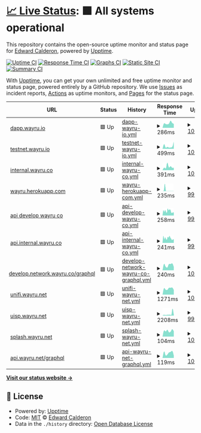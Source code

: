 # [📈 Live Status](https://status.wayru.co): <!--live status--> **🟩 All systems operational**

This repository contains the open-source uptime monitor and status page for [Edward Calderon](bancannabis.org), powered by [Upptime](https://github.com/upptime/upptime).

[![Uptime CI](https://github.com/edcalderon/upptime/workflows/Uptime%20CI/badge.svg)](https://github.com/edcalderon/upptime/actions?query=workflow%3A%22Uptime+CI%22)
[![Response Time CI](https://github.com/edcalderon/upptime/workflows/Response%20Time%20CI/badge.svg)](https://github.com/edcalderon/upptime/actions?query=workflow%3A%22Response+Time+CI%22)
[![Graphs CI](https://github.com/edcalderon/upptime/workflows/Graphs%20CI/badge.svg)](https://github.com/edcalderon/upptime/actions?query=workflow%3A%22Graphs+CI%22)
[![Static Site CI](https://github.com/edcalderon/upptime/workflows/Static%20Site%20CI/badge.svg)](https://github.com/edcalderon/upptime/actions?query=workflow%3A%22Static+Site+CI%22)
[![Summary CI](https://github.com/edcalderon/upptime/workflows/Summary%20CI/badge.svg)](https://github.com/edcalderon/upptime/actions?query=workflow%3A%22Summary+CI%22)

With [Upptime](https://upptime.js.org), you can get your own unlimited and free uptime monitor and status page, powered entirely by a GitHub repository. We use [Issues](https://github.com/edcalderon/upptime/issues) as incident reports, [Actions](https://github.com/edcalderon/upptime/actions) as uptime monitors, and [Pages](https://status.wayru.co) for the status page.

<!--start: status pages-->
<!-- This summary is generated by Upptime (https://github.com/upptime/upptime) -->
<!-- Do not edit this manually, your changes will be overwritten -->
<!-- prettier-ignore -->
| URL | Status | History | Response Time | Uptime |
| --- | ------ | ------- | ------------- | ------ |
| <img alt="" src="https://favicons.githubusercontent.com/www.dapp.wayru.io" height="13"> [dapp.wayru.io](https://www.dapp.wayru.io) | 🟩 Up | [dapp-wayru-io.yml](https://github.com/edcalderon/uptime_wayru/commits/HEAD/history/dapp-wayru-io.yml) | <details><summary><img alt="Response time graph" src="./graphs/dapp-wayru-io/response-time-week.png" height="20"> 286ms</summary><br><a href="https://status.wayru.co/history/dapp-wayru-io"><img alt="Response time 290" src="https://img.shields.io/endpoint?url=https%3A%2F%2Fraw.githubusercontent.com%2Fedcalderon%2Fuptime_wayru%2FHEAD%2Fapi%2Fdapp-wayru-io%2Fresponse-time.json"></a><br><a href="https://status.wayru.co/history/dapp-wayru-io"><img alt="24-hour response time 214" src="https://img.shields.io/endpoint?url=https%3A%2F%2Fraw.githubusercontent.com%2Fedcalderon%2Fuptime_wayru%2FHEAD%2Fapi%2Fdapp-wayru-io%2Fresponse-time-day.json"></a><br><a href="https://status.wayru.co/history/dapp-wayru-io"><img alt="7-day response time 286" src="https://img.shields.io/endpoint?url=https%3A%2F%2Fraw.githubusercontent.com%2Fedcalderon%2Fuptime_wayru%2FHEAD%2Fapi%2Fdapp-wayru-io%2Fresponse-time-week.json"></a><br><a href="https://status.wayru.co/history/dapp-wayru-io"><img alt="30-day response time 289" src="https://img.shields.io/endpoint?url=https%3A%2F%2Fraw.githubusercontent.com%2Fedcalderon%2Fuptime_wayru%2FHEAD%2Fapi%2Fdapp-wayru-io%2Fresponse-time-month.json"></a><br><a href="https://status.wayru.co/history/dapp-wayru-io"><img alt="1-year response time 290" src="https://img.shields.io/endpoint?url=https%3A%2F%2Fraw.githubusercontent.com%2Fedcalderon%2Fuptime_wayru%2FHEAD%2Fapi%2Fdapp-wayru-io%2Fresponse-time-year.json"></a></details> | <details><summary><a href="https://status.wayru.co/history/dapp-wayru-io">100.00%</a></summary><a href="https://status.wayru.co/history/dapp-wayru-io"><img alt="All-time uptime 100.00%" src="https://img.shields.io/endpoint?url=https%3A%2F%2Fraw.githubusercontent.com%2Fedcalderon%2Fuptime_wayru%2FHEAD%2Fapi%2Fdapp-wayru-io%2Fuptime.json"></a><br><a href="https://status.wayru.co/history/dapp-wayru-io"><img alt="24-hour uptime 100.00%" src="https://img.shields.io/endpoint?url=https%3A%2F%2Fraw.githubusercontent.com%2Fedcalderon%2Fuptime_wayru%2FHEAD%2Fapi%2Fdapp-wayru-io%2Fuptime-day.json"></a><br><a href="https://status.wayru.co/history/dapp-wayru-io"><img alt="7-day uptime 100.00%" src="https://img.shields.io/endpoint?url=https%3A%2F%2Fraw.githubusercontent.com%2Fedcalderon%2Fuptime_wayru%2FHEAD%2Fapi%2Fdapp-wayru-io%2Fuptime-week.json"></a><br><a href="https://status.wayru.co/history/dapp-wayru-io"><img alt="30-day uptime 100.00%" src="https://img.shields.io/endpoint?url=https%3A%2F%2Fraw.githubusercontent.com%2Fedcalderon%2Fuptime_wayru%2FHEAD%2Fapi%2Fdapp-wayru-io%2Fuptime-month.json"></a><br><a href="https://status.wayru.co/history/dapp-wayru-io"><img alt="1-year uptime 100.00%" src="https://img.shields.io/endpoint?url=https%3A%2F%2Fraw.githubusercontent.com%2Fedcalderon%2Fuptime_wayru%2FHEAD%2Fapi%2Fdapp-wayru-io%2Fuptime-year.json"></a></details>
| <img alt="" src="https://favicons.githubusercontent.com/www.testnet.wayru.io" height="13"> [testnet.wayru.io](https://www.testnet.wayru.io) | 🟩 Up | [testnet-wayru-io.yml](https://github.com/edcalderon/uptime_wayru/commits/HEAD/history/testnet-wayru-io.yml) | <details><summary><img alt="Response time graph" src="./graphs/testnet-wayru-io/response-time-week.png" height="20"> 499ms</summary><br><a href="https://status.wayru.co/history/testnet-wayru-io"><img alt="Response time 519" src="https://img.shields.io/endpoint?url=https%3A%2F%2Fraw.githubusercontent.com%2Fedcalderon%2Fuptime_wayru%2FHEAD%2Fapi%2Ftestnet-wayru-io%2Fresponse-time.json"></a><br><a href="https://status.wayru.co/history/testnet-wayru-io"><img alt="24-hour response time 195" src="https://img.shields.io/endpoint?url=https%3A%2F%2Fraw.githubusercontent.com%2Fedcalderon%2Fuptime_wayru%2FHEAD%2Fapi%2Ftestnet-wayru-io%2Fresponse-time-day.json"></a><br><a href="https://status.wayru.co/history/testnet-wayru-io"><img alt="7-day response time 499" src="https://img.shields.io/endpoint?url=https%3A%2F%2Fraw.githubusercontent.com%2Fedcalderon%2Fuptime_wayru%2FHEAD%2Fapi%2Ftestnet-wayru-io%2Fresponse-time-week.json"></a><br><a href="https://status.wayru.co/history/testnet-wayru-io"><img alt="30-day response time 461" src="https://img.shields.io/endpoint?url=https%3A%2F%2Fraw.githubusercontent.com%2Fedcalderon%2Fuptime_wayru%2FHEAD%2Fapi%2Ftestnet-wayru-io%2Fresponse-time-month.json"></a><br><a href="https://status.wayru.co/history/testnet-wayru-io"><img alt="1-year response time 519" src="https://img.shields.io/endpoint?url=https%3A%2F%2Fraw.githubusercontent.com%2Fedcalderon%2Fuptime_wayru%2FHEAD%2Fapi%2Ftestnet-wayru-io%2Fresponse-time-year.json"></a></details> | <details><summary><a href="https://status.wayru.co/history/testnet-wayru-io">100.00%</a></summary><a href="https://status.wayru.co/history/testnet-wayru-io"><img alt="All-time uptime 100.00%" src="https://img.shields.io/endpoint?url=https%3A%2F%2Fraw.githubusercontent.com%2Fedcalderon%2Fuptime_wayru%2FHEAD%2Fapi%2Ftestnet-wayru-io%2Fuptime.json"></a><br><a href="https://status.wayru.co/history/testnet-wayru-io"><img alt="24-hour uptime 100.00%" src="https://img.shields.io/endpoint?url=https%3A%2F%2Fraw.githubusercontent.com%2Fedcalderon%2Fuptime_wayru%2FHEAD%2Fapi%2Ftestnet-wayru-io%2Fuptime-day.json"></a><br><a href="https://status.wayru.co/history/testnet-wayru-io"><img alt="7-day uptime 100.00%" src="https://img.shields.io/endpoint?url=https%3A%2F%2Fraw.githubusercontent.com%2Fedcalderon%2Fuptime_wayru%2FHEAD%2Fapi%2Ftestnet-wayru-io%2Fuptime-week.json"></a><br><a href="https://status.wayru.co/history/testnet-wayru-io"><img alt="30-day uptime 100.00%" src="https://img.shields.io/endpoint?url=https%3A%2F%2Fraw.githubusercontent.com%2Fedcalderon%2Fuptime_wayru%2FHEAD%2Fapi%2Ftestnet-wayru-io%2Fuptime-month.json"></a><br><a href="https://status.wayru.co/history/testnet-wayru-io"><img alt="1-year uptime 100.00%" src="https://img.shields.io/endpoint?url=https%3A%2F%2Fraw.githubusercontent.com%2Fedcalderon%2Fuptime_wayru%2FHEAD%2Fapi%2Ftestnet-wayru-io%2Fuptime-year.json"></a></details>
| <img alt="" src="https://favicons.githubusercontent.com/www.internal.wayru.co" height="13"> [internal.wayru.co](https://www.internal.wayru.co) | 🟩 Up | [internal-wayru-co.yml](https://github.com/edcalderon/uptime_wayru/commits/HEAD/history/internal-wayru-co.yml) | <details><summary><img alt="Response time graph" src="./graphs/internal-wayru-co/response-time-week.png" height="20"> 391ms</summary><br><a href="https://status.wayru.co/history/internal-wayru-co"><img alt="Response time 370" src="https://img.shields.io/endpoint?url=https%3A%2F%2Fraw.githubusercontent.com%2Fedcalderon%2Fuptime_wayru%2FHEAD%2Fapi%2Finternal-wayru-co%2Fresponse-time.json"></a><br><a href="https://status.wayru.co/history/internal-wayru-co"><img alt="24-hour response time 338" src="https://img.shields.io/endpoint?url=https%3A%2F%2Fraw.githubusercontent.com%2Fedcalderon%2Fuptime_wayru%2FHEAD%2Fapi%2Finternal-wayru-co%2Fresponse-time-day.json"></a><br><a href="https://status.wayru.co/history/internal-wayru-co"><img alt="7-day response time 391" src="https://img.shields.io/endpoint?url=https%3A%2F%2Fraw.githubusercontent.com%2Fedcalderon%2Fuptime_wayru%2FHEAD%2Fapi%2Finternal-wayru-co%2Fresponse-time-week.json"></a><br><a href="https://status.wayru.co/history/internal-wayru-co"><img alt="30-day response time 307" src="https://img.shields.io/endpoint?url=https%3A%2F%2Fraw.githubusercontent.com%2Fedcalderon%2Fuptime_wayru%2FHEAD%2Fapi%2Finternal-wayru-co%2Fresponse-time-month.json"></a><br><a href="https://status.wayru.co/history/internal-wayru-co"><img alt="1-year response time 370" src="https://img.shields.io/endpoint?url=https%3A%2F%2Fraw.githubusercontent.com%2Fedcalderon%2Fuptime_wayru%2FHEAD%2Fapi%2Finternal-wayru-co%2Fresponse-time-year.json"></a></details> | <details><summary><a href="https://status.wayru.co/history/internal-wayru-co">100.00%</a></summary><a href="https://status.wayru.co/history/internal-wayru-co"><img alt="All-time uptime 99.88%" src="https://img.shields.io/endpoint?url=https%3A%2F%2Fraw.githubusercontent.com%2Fedcalderon%2Fuptime_wayru%2FHEAD%2Fapi%2Finternal-wayru-co%2Fuptime.json"></a><br><a href="https://status.wayru.co/history/internal-wayru-co"><img alt="24-hour uptime 100.00%" src="https://img.shields.io/endpoint?url=https%3A%2F%2Fraw.githubusercontent.com%2Fedcalderon%2Fuptime_wayru%2FHEAD%2Fapi%2Finternal-wayru-co%2Fuptime-day.json"></a><br><a href="https://status.wayru.co/history/internal-wayru-co"><img alt="7-day uptime 100.00%" src="https://img.shields.io/endpoint?url=https%3A%2F%2Fraw.githubusercontent.com%2Fedcalderon%2Fuptime_wayru%2FHEAD%2Fapi%2Finternal-wayru-co%2Fuptime-week.json"></a><br><a href="https://status.wayru.co/history/internal-wayru-co"><img alt="30-day uptime 100.00%" src="https://img.shields.io/endpoint?url=https%3A%2F%2Fraw.githubusercontent.com%2Fedcalderon%2Fuptime_wayru%2FHEAD%2Fapi%2Finternal-wayru-co%2Fuptime-month.json"></a><br><a href="https://status.wayru.co/history/internal-wayru-co"><img alt="1-year uptime 99.88%" src="https://img.shields.io/endpoint?url=https%3A%2F%2Fraw.githubusercontent.com%2Fedcalderon%2Fuptime_wayru%2FHEAD%2Fapi%2Finternal-wayru-co%2Fuptime-year.json"></a></details>
| <img alt="" src="https://favicons.githubusercontent.com/wayru.herokuapp.com" height="13"> [wayru.herokuapp.com](https://wayru.herokuapp.com) | 🟩 Up | [wayru-herokuapp-com.yml](https://github.com/edcalderon/uptime_wayru/commits/HEAD/history/wayru-herokuapp-com.yml) | <details><summary><img alt="Response time graph" src="./graphs/wayru-herokuapp-com/response-time-week.png" height="20"> 235ms</summary><br><a href="https://status.wayru.co/history/wayru-herokuapp-com"><img alt="Response time 682" src="https://img.shields.io/endpoint?url=https%3A%2F%2Fraw.githubusercontent.com%2Fedcalderon%2Fuptime_wayru%2FHEAD%2Fapi%2Fwayru-herokuapp-com%2Fresponse-time.json"></a><br><a href="https://status.wayru.co/history/wayru-herokuapp-com"><img alt="24-hour response time 335" src="https://img.shields.io/endpoint?url=https%3A%2F%2Fraw.githubusercontent.com%2Fedcalderon%2Fuptime_wayru%2FHEAD%2Fapi%2Fwayru-herokuapp-com%2Fresponse-time-day.json"></a><br><a href="https://status.wayru.co/history/wayru-herokuapp-com"><img alt="7-day response time 235" src="https://img.shields.io/endpoint?url=https%3A%2F%2Fraw.githubusercontent.com%2Fedcalderon%2Fuptime_wayru%2FHEAD%2Fapi%2Fwayru-herokuapp-com%2Fresponse-time-week.json"></a><br><a href="https://status.wayru.co/history/wayru-herokuapp-com"><img alt="30-day response time 884" src="https://img.shields.io/endpoint?url=https%3A%2F%2Fraw.githubusercontent.com%2Fedcalderon%2Fuptime_wayru%2FHEAD%2Fapi%2Fwayru-herokuapp-com%2Fresponse-time-month.json"></a><br><a href="https://status.wayru.co/history/wayru-herokuapp-com"><img alt="1-year response time 682" src="https://img.shields.io/endpoint?url=https%3A%2F%2Fraw.githubusercontent.com%2Fedcalderon%2Fuptime_wayru%2FHEAD%2Fapi%2Fwayru-herokuapp-com%2Fresponse-time-year.json"></a></details> | <details><summary><a href="https://status.wayru.co/history/wayru-herokuapp-com">99.03%</a></summary><a href="https://status.wayru.co/history/wayru-herokuapp-com"><img alt="All-time uptime 84.66%" src="https://img.shields.io/endpoint?url=https%3A%2F%2Fraw.githubusercontent.com%2Fedcalderon%2Fuptime_wayru%2FHEAD%2Fapi%2Fwayru-herokuapp-com%2Fuptime.json"></a><br><a href="https://status.wayru.co/history/wayru-herokuapp-com"><img alt="24-hour uptime 100.00%" src="https://img.shields.io/endpoint?url=https%3A%2F%2Fraw.githubusercontent.com%2Fedcalderon%2Fuptime_wayru%2FHEAD%2Fapi%2Fwayru-herokuapp-com%2Fuptime-day.json"></a><br><a href="https://status.wayru.co/history/wayru-herokuapp-com"><img alt="7-day uptime 99.03%" src="https://img.shields.io/endpoint?url=https%3A%2F%2Fraw.githubusercontent.com%2Fedcalderon%2Fuptime_wayru%2FHEAD%2Fapi%2Fwayru-herokuapp-com%2Fuptime-week.json"></a><br><a href="https://status.wayru.co/history/wayru-herokuapp-com"><img alt="30-day uptime 77.33%" src="https://img.shields.io/endpoint?url=https%3A%2F%2Fraw.githubusercontent.com%2Fedcalderon%2Fuptime_wayru%2FHEAD%2Fapi%2Fwayru-herokuapp-com%2Fuptime-month.json"></a><br><a href="https://status.wayru.co/history/wayru-herokuapp-com"><img alt="1-year uptime 84.66%" src="https://img.shields.io/endpoint?url=https%3A%2F%2Fraw.githubusercontent.com%2Fedcalderon%2Fuptime_wayru%2FHEAD%2Fapi%2Fwayru-herokuapp-com%2Fuptime-year.json"></a></details>
| <img alt="" src="https://favicons.githubusercontent.com/api.develop.wayru.co" height="13"> [api develop wayru co](https://api.develop.wayru.co) | 🟩 Up | [api-develop-wayru-co.yml](https://github.com/edcalderon/uptime_wayru/commits/HEAD/history/api-develop-wayru-co.yml) | <details><summary><img alt="Response time graph" src="./graphs/api-develop-wayru-co/response-time-week.png" height="20"> 258ms</summary><br><a href="https://status.wayru.co/history/api-develop-wayru-co"><img alt="Response time 291" src="https://img.shields.io/endpoint?url=https%3A%2F%2Fraw.githubusercontent.com%2Fedcalderon%2Fuptime_wayru%2FHEAD%2Fapi%2Fapi-develop-wayru-co%2Fresponse-time.json"></a><br><a href="https://status.wayru.co/history/api-develop-wayru-co"><img alt="24-hour response time 353" src="https://img.shields.io/endpoint?url=https%3A%2F%2Fraw.githubusercontent.com%2Fedcalderon%2Fuptime_wayru%2FHEAD%2Fapi%2Fapi-develop-wayru-co%2Fresponse-time-day.json"></a><br><a href="https://status.wayru.co/history/api-develop-wayru-co"><img alt="7-day response time 258" src="https://img.shields.io/endpoint?url=https%3A%2F%2Fraw.githubusercontent.com%2Fedcalderon%2Fuptime_wayru%2FHEAD%2Fapi%2Fapi-develop-wayru-co%2Fresponse-time-week.json"></a><br><a href="https://status.wayru.co/history/api-develop-wayru-co"><img alt="30-day response time 302" src="https://img.shields.io/endpoint?url=https%3A%2F%2Fraw.githubusercontent.com%2Fedcalderon%2Fuptime_wayru%2FHEAD%2Fapi%2Fapi-develop-wayru-co%2Fresponse-time-month.json"></a><br><a href="https://status.wayru.co/history/api-develop-wayru-co"><img alt="1-year response time 291" src="https://img.shields.io/endpoint?url=https%3A%2F%2Fraw.githubusercontent.com%2Fedcalderon%2Fuptime_wayru%2FHEAD%2Fapi%2Fapi-develop-wayru-co%2Fresponse-time-year.json"></a></details> | <details><summary><a href="https://status.wayru.co/history/api-develop-wayru-co">99.33%</a></summary><a href="https://status.wayru.co/history/api-develop-wayru-co"><img alt="All-time uptime 99.90%" src="https://img.shields.io/endpoint?url=https%3A%2F%2Fraw.githubusercontent.com%2Fedcalderon%2Fuptime_wayru%2FHEAD%2Fapi%2Fapi-develop-wayru-co%2Fuptime.json"></a><br><a href="https://status.wayru.co/history/api-develop-wayru-co"><img alt="24-hour uptime 100.00%" src="https://img.shields.io/endpoint?url=https%3A%2F%2Fraw.githubusercontent.com%2Fedcalderon%2Fuptime_wayru%2FHEAD%2Fapi%2Fapi-develop-wayru-co%2Fuptime-day.json"></a><br><a href="https://status.wayru.co/history/api-develop-wayru-co"><img alt="7-day uptime 99.33%" src="https://img.shields.io/endpoint?url=https%3A%2F%2Fraw.githubusercontent.com%2Fedcalderon%2Fuptime_wayru%2FHEAD%2Fapi%2Fapi-develop-wayru-co%2Fuptime-week.json"></a><br><a href="https://status.wayru.co/history/api-develop-wayru-co"><img alt="30-day uptime 99.85%" src="https://img.shields.io/endpoint?url=https%3A%2F%2Fraw.githubusercontent.com%2Fedcalderon%2Fuptime_wayru%2FHEAD%2Fapi%2Fapi-develop-wayru-co%2Fuptime-month.json"></a><br><a href="https://status.wayru.co/history/api-develop-wayru-co"><img alt="1-year uptime 99.90%" src="https://img.shields.io/endpoint?url=https%3A%2F%2Fraw.githubusercontent.com%2Fedcalderon%2Fuptime_wayru%2FHEAD%2Fapi%2Fapi-develop-wayru-co%2Fuptime-year.json"></a></details>
| <img alt="" src="https://favicons.githubusercontent.com/api.internal.wayru.co" height="13"> [api.internal.wayru.co](https://api.internal.wayru.co) | 🟩 Up | [api-internal-wayru-co.yml](https://github.com/edcalderon/uptime_wayru/commits/HEAD/history/api-internal-wayru-co.yml) | <details><summary><img alt="Response time graph" src="./graphs/api-internal-wayru-co/response-time-week.png" height="20"> 241ms</summary><br><a href="https://status.wayru.co/history/api-internal-wayru-co"><img alt="Response time 277" src="https://img.shields.io/endpoint?url=https%3A%2F%2Fraw.githubusercontent.com%2Fedcalderon%2Fuptime_wayru%2FHEAD%2Fapi%2Fapi-internal-wayru-co%2Fresponse-time.json"></a><br><a href="https://status.wayru.co/history/api-internal-wayru-co"><img alt="24-hour response time 346" src="https://img.shields.io/endpoint?url=https%3A%2F%2Fraw.githubusercontent.com%2Fedcalderon%2Fuptime_wayru%2FHEAD%2Fapi%2Fapi-internal-wayru-co%2Fresponse-time-day.json"></a><br><a href="https://status.wayru.co/history/api-internal-wayru-co"><img alt="7-day response time 241" src="https://img.shields.io/endpoint?url=https%3A%2F%2Fraw.githubusercontent.com%2Fedcalderon%2Fuptime_wayru%2FHEAD%2Fapi%2Fapi-internal-wayru-co%2Fresponse-time-week.json"></a><br><a href="https://status.wayru.co/history/api-internal-wayru-co"><img alt="30-day response time 287" src="https://img.shields.io/endpoint?url=https%3A%2F%2Fraw.githubusercontent.com%2Fedcalderon%2Fuptime_wayru%2FHEAD%2Fapi%2Fapi-internal-wayru-co%2Fresponse-time-month.json"></a><br><a href="https://status.wayru.co/history/api-internal-wayru-co"><img alt="1-year response time 277" src="https://img.shields.io/endpoint?url=https%3A%2F%2Fraw.githubusercontent.com%2Fedcalderon%2Fuptime_wayru%2FHEAD%2Fapi%2Fapi-internal-wayru-co%2Fresponse-time-year.json"></a></details> | <details><summary><a href="https://status.wayru.co/history/api-internal-wayru-co">99.33%</a></summary><a href="https://status.wayru.co/history/api-internal-wayru-co"><img alt="All-time uptime 99.90%" src="https://img.shields.io/endpoint?url=https%3A%2F%2Fraw.githubusercontent.com%2Fedcalderon%2Fuptime_wayru%2FHEAD%2Fapi%2Fapi-internal-wayru-co%2Fuptime.json"></a><br><a href="https://status.wayru.co/history/api-internal-wayru-co"><img alt="24-hour uptime 100.00%" src="https://img.shields.io/endpoint?url=https%3A%2F%2Fraw.githubusercontent.com%2Fedcalderon%2Fuptime_wayru%2FHEAD%2Fapi%2Fapi-internal-wayru-co%2Fuptime-day.json"></a><br><a href="https://status.wayru.co/history/api-internal-wayru-co"><img alt="7-day uptime 99.33%" src="https://img.shields.io/endpoint?url=https%3A%2F%2Fraw.githubusercontent.com%2Fedcalderon%2Fuptime_wayru%2FHEAD%2Fapi%2Fapi-internal-wayru-co%2Fuptime-week.json"></a><br><a href="https://status.wayru.co/history/api-internal-wayru-co"><img alt="30-day uptime 99.85%" src="https://img.shields.io/endpoint?url=https%3A%2F%2Fraw.githubusercontent.com%2Fedcalderon%2Fuptime_wayru%2FHEAD%2Fapi%2Fapi-internal-wayru-co%2Fuptime-month.json"></a><br><a href="https://status.wayru.co/history/api-internal-wayru-co"><img alt="1-year uptime 99.90%" src="https://img.shields.io/endpoint?url=https%3A%2F%2Fraw.githubusercontent.com%2Fedcalderon%2Fuptime_wayru%2FHEAD%2Fapi%2Fapi-internal-wayru-co%2Fuptime-year.json"></a></details>
| <img alt="" src="https://favicons.githubusercontent.com/develop.network.wayru.co" height="13"> [develop.network.wayru.co/graphql](https://develop.network.wayru.co/health) | 🟩 Up | [develop-network-wayru-co-graphql.yml](https://github.com/edcalderon/uptime_wayru/commits/HEAD/history/develop-network-wayru-co-graphql.yml) | <details><summary><img alt="Response time graph" src="./graphs/develop-network-wayru-co-graphql/response-time-week.png" height="20"> 240ms</summary><br><a href="https://status.wayru.co/history/develop-network-wayru-co-graphql"><img alt="Response time 249" src="https://img.shields.io/endpoint?url=https%3A%2F%2Fraw.githubusercontent.com%2Fedcalderon%2Fuptime_wayru%2FHEAD%2Fapi%2Fdevelop-network-wayru-co-graphql%2Fresponse-time.json"></a><br><a href="https://status.wayru.co/history/develop-network-wayru-co-graphql"><img alt="24-hour response time 358" src="https://img.shields.io/endpoint?url=https%3A%2F%2Fraw.githubusercontent.com%2Fedcalderon%2Fuptime_wayru%2FHEAD%2Fapi%2Fdevelop-network-wayru-co-graphql%2Fresponse-time-day.json"></a><br><a href="https://status.wayru.co/history/develop-network-wayru-co-graphql"><img alt="7-day response time 240" src="https://img.shields.io/endpoint?url=https%3A%2F%2Fraw.githubusercontent.com%2Fedcalderon%2Fuptime_wayru%2FHEAD%2Fapi%2Fdevelop-network-wayru-co-graphql%2Fresponse-time-week.json"></a><br><a href="https://status.wayru.co/history/develop-network-wayru-co-graphql"><img alt="30-day response time 266" src="https://img.shields.io/endpoint?url=https%3A%2F%2Fraw.githubusercontent.com%2Fedcalderon%2Fuptime_wayru%2FHEAD%2Fapi%2Fdevelop-network-wayru-co-graphql%2Fresponse-time-month.json"></a><br><a href="https://status.wayru.co/history/develop-network-wayru-co-graphql"><img alt="1-year response time 249" src="https://img.shields.io/endpoint?url=https%3A%2F%2Fraw.githubusercontent.com%2Fedcalderon%2Fuptime_wayru%2FHEAD%2Fapi%2Fdevelop-network-wayru-co-graphql%2Fresponse-time-year.json"></a></details> | <details><summary><a href="https://status.wayru.co/history/develop-network-wayru-co-graphql">100.00%</a></summary><a href="https://status.wayru.co/history/develop-network-wayru-co-graphql"><img alt="All-time uptime 99.97%" src="https://img.shields.io/endpoint?url=https%3A%2F%2Fraw.githubusercontent.com%2Fedcalderon%2Fuptime_wayru%2FHEAD%2Fapi%2Fdevelop-network-wayru-co-graphql%2Fuptime.json"></a><br><a href="https://status.wayru.co/history/develop-network-wayru-co-graphql"><img alt="24-hour uptime 100.00%" src="https://img.shields.io/endpoint?url=https%3A%2F%2Fraw.githubusercontent.com%2Fedcalderon%2Fuptime_wayru%2FHEAD%2Fapi%2Fdevelop-network-wayru-co-graphql%2Fuptime-day.json"></a><br><a href="https://status.wayru.co/history/develop-network-wayru-co-graphql"><img alt="7-day uptime 100.00%" src="https://img.shields.io/endpoint?url=https%3A%2F%2Fraw.githubusercontent.com%2Fedcalderon%2Fuptime_wayru%2FHEAD%2Fapi%2Fdevelop-network-wayru-co-graphql%2Fuptime-week.json"></a><br><a href="https://status.wayru.co/history/develop-network-wayru-co-graphql"><img alt="30-day uptime 100.00%" src="https://img.shields.io/endpoint?url=https%3A%2F%2Fraw.githubusercontent.com%2Fedcalderon%2Fuptime_wayru%2FHEAD%2Fapi%2Fdevelop-network-wayru-co-graphql%2Fuptime-month.json"></a><br><a href="https://status.wayru.co/history/develop-network-wayru-co-graphql"><img alt="1-year uptime 99.97%" src="https://img.shields.io/endpoint?url=https%3A%2F%2Fraw.githubusercontent.com%2Fedcalderon%2Fuptime_wayru%2FHEAD%2Fapi%2Fdevelop-network-wayru-co-graphql%2Fuptime-year.json"></a></details>
| <img alt="" src="https://favicons.githubusercontent.com/unifi.wayru.net" height="13"> [unifi.wayru.net](http://unifi.wayru.net/) | 🟩 Up | [unifi-wayru-net.yml](https://github.com/edcalderon/uptime_wayru/commits/HEAD/history/unifi-wayru-net.yml) | <details><summary><img alt="Response time graph" src="./graphs/unifi-wayru-net/response-time-week.png" height="20"> 1271ms</summary><br><a href="https://status.wayru.co/history/unifi-wayru-net"><img alt="Response time 1334" src="https://img.shields.io/endpoint?url=https%3A%2F%2Fraw.githubusercontent.com%2Fedcalderon%2Fuptime_wayru%2FHEAD%2Fapi%2Funifi-wayru-net%2Fresponse-time.json"></a><br><a href="https://status.wayru.co/history/unifi-wayru-net"><img alt="24-hour response time 1539" src="https://img.shields.io/endpoint?url=https%3A%2F%2Fraw.githubusercontent.com%2Fedcalderon%2Fuptime_wayru%2FHEAD%2Fapi%2Funifi-wayru-net%2Fresponse-time-day.json"></a><br><a href="https://status.wayru.co/history/unifi-wayru-net"><img alt="7-day response time 1271" src="https://img.shields.io/endpoint?url=https%3A%2F%2Fraw.githubusercontent.com%2Fedcalderon%2Fuptime_wayru%2FHEAD%2Fapi%2Funifi-wayru-net%2Fresponse-time-week.json"></a><br><a href="https://status.wayru.co/history/unifi-wayru-net"><img alt="30-day response time 1334" src="https://img.shields.io/endpoint?url=https%3A%2F%2Fraw.githubusercontent.com%2Fedcalderon%2Fuptime_wayru%2FHEAD%2Fapi%2Funifi-wayru-net%2Fresponse-time-month.json"></a><br><a href="https://status.wayru.co/history/unifi-wayru-net"><img alt="1-year response time 1334" src="https://img.shields.io/endpoint?url=https%3A%2F%2Fraw.githubusercontent.com%2Fedcalderon%2Fuptime_wayru%2FHEAD%2Fapi%2Funifi-wayru-net%2Fresponse-time-year.json"></a></details> | <details><summary><a href="https://status.wayru.co/history/unifi-wayru-net">100.00%</a></summary><a href="https://status.wayru.co/history/unifi-wayru-net"><img alt="All-time uptime 100.00%" src="https://img.shields.io/endpoint?url=https%3A%2F%2Fraw.githubusercontent.com%2Fedcalderon%2Fuptime_wayru%2FHEAD%2Fapi%2Funifi-wayru-net%2Fuptime.json"></a><br><a href="https://status.wayru.co/history/unifi-wayru-net"><img alt="24-hour uptime 100.00%" src="https://img.shields.io/endpoint?url=https%3A%2F%2Fraw.githubusercontent.com%2Fedcalderon%2Fuptime_wayru%2FHEAD%2Fapi%2Funifi-wayru-net%2Fuptime-day.json"></a><br><a href="https://status.wayru.co/history/unifi-wayru-net"><img alt="7-day uptime 100.00%" src="https://img.shields.io/endpoint?url=https%3A%2F%2Fraw.githubusercontent.com%2Fedcalderon%2Fuptime_wayru%2FHEAD%2Fapi%2Funifi-wayru-net%2Fuptime-week.json"></a><br><a href="https://status.wayru.co/history/unifi-wayru-net"><img alt="30-day uptime 100.00%" src="https://img.shields.io/endpoint?url=https%3A%2F%2Fraw.githubusercontent.com%2Fedcalderon%2Fuptime_wayru%2FHEAD%2Fapi%2Funifi-wayru-net%2Fuptime-month.json"></a><br><a href="https://status.wayru.co/history/unifi-wayru-net"><img alt="1-year uptime 100.00%" src="https://img.shields.io/endpoint?url=https%3A%2F%2Fraw.githubusercontent.com%2Fedcalderon%2Fuptime_wayru%2FHEAD%2Fapi%2Funifi-wayru-net%2Fuptime-year.json"></a></details>
| <img alt="" src="https://favicons.githubusercontent.com/uisp.wayru.net" height="13"> [uisp.wayru.net](http://uisp.wayru.net) | 🟩 Up | [uisp-wayru-net.yml](https://github.com/edcalderon/uptime_wayru/commits/HEAD/history/uisp-wayru-net.yml) | <details><summary><img alt="Response time graph" src="./graphs/uisp-wayru-net/response-time-week.png" height="20"> 2208ms</summary><br><a href="https://status.wayru.co/history/uisp-wayru-net"><img alt="Response time 1491" src="https://img.shields.io/endpoint?url=https%3A%2F%2Fraw.githubusercontent.com%2Fedcalderon%2Fuptime_wayru%2FHEAD%2Fapi%2Fuisp-wayru-net%2Fresponse-time.json"></a><br><a href="https://status.wayru.co/history/uisp-wayru-net"><img alt="24-hour response time 1263" src="https://img.shields.io/endpoint?url=https%3A%2F%2Fraw.githubusercontent.com%2Fedcalderon%2Fuptime_wayru%2FHEAD%2Fapi%2Fuisp-wayru-net%2Fresponse-time-day.json"></a><br><a href="https://status.wayru.co/history/uisp-wayru-net"><img alt="7-day response time 2208" src="https://img.shields.io/endpoint?url=https%3A%2F%2Fraw.githubusercontent.com%2Fedcalderon%2Fuptime_wayru%2FHEAD%2Fapi%2Fuisp-wayru-net%2Fresponse-time-week.json"></a><br><a href="https://status.wayru.co/history/uisp-wayru-net"><img alt="30-day response time 1491" src="https://img.shields.io/endpoint?url=https%3A%2F%2Fraw.githubusercontent.com%2Fedcalderon%2Fuptime_wayru%2FHEAD%2Fapi%2Fuisp-wayru-net%2Fresponse-time-month.json"></a><br><a href="https://status.wayru.co/history/uisp-wayru-net"><img alt="1-year response time 1491" src="https://img.shields.io/endpoint?url=https%3A%2F%2Fraw.githubusercontent.com%2Fedcalderon%2Fuptime_wayru%2FHEAD%2Fapi%2Fuisp-wayru-net%2Fresponse-time-year.json"></a></details> | <details><summary><a href="https://status.wayru.co/history/uisp-wayru-net">99.26%</a></summary><a href="https://status.wayru.co/history/uisp-wayru-net"><img alt="All-time uptime 99.82%" src="https://img.shields.io/endpoint?url=https%3A%2F%2Fraw.githubusercontent.com%2Fedcalderon%2Fuptime_wayru%2FHEAD%2Fapi%2Fuisp-wayru-net%2Fuptime.json"></a><br><a href="https://status.wayru.co/history/uisp-wayru-net"><img alt="24-hour uptime 98.68%" src="https://img.shields.io/endpoint?url=https%3A%2F%2Fraw.githubusercontent.com%2Fedcalderon%2Fuptime_wayru%2FHEAD%2Fapi%2Fuisp-wayru-net%2Fuptime-day.json"></a><br><a href="https://status.wayru.co/history/uisp-wayru-net"><img alt="7-day uptime 99.26%" src="https://img.shields.io/endpoint?url=https%3A%2F%2Fraw.githubusercontent.com%2Fedcalderon%2Fuptime_wayru%2FHEAD%2Fapi%2Fuisp-wayru-net%2Fuptime-week.json"></a><br><a href="https://status.wayru.co/history/uisp-wayru-net"><img alt="30-day uptime 99.82%" src="https://img.shields.io/endpoint?url=https%3A%2F%2Fraw.githubusercontent.com%2Fedcalderon%2Fuptime_wayru%2FHEAD%2Fapi%2Fuisp-wayru-net%2Fuptime-month.json"></a><br><a href="https://status.wayru.co/history/uisp-wayru-net"><img alt="1-year uptime 99.82%" src="https://img.shields.io/endpoint?url=https%3A%2F%2Fraw.githubusercontent.com%2Fedcalderon%2Fuptime_wayru%2FHEAD%2Fapi%2Fuisp-wayru-net%2Fuptime-year.json"></a></details>
| <img alt="" src="https://favicons.githubusercontent.com/null" height="13"> [splash.wayru.net](splash.wayru.net) | 🟩 Up | [splash-wayru-net.yml](https://github.com/edcalderon/uptime_wayru/commits/HEAD/history/splash-wayru-net.yml) | <details><summary><img alt="Response time graph" src="./graphs/splash-wayru-net/response-time-week.png" height="20"> 104ms</summary><br><a href="https://status.wayru.co/history/splash-wayru-net"><img alt="Response time 128" src="https://img.shields.io/endpoint?url=https%3A%2F%2Fraw.githubusercontent.com%2Fedcalderon%2Fuptime_wayru%2FHEAD%2Fapi%2Fsplash-wayru-net%2Fresponse-time.json"></a><br><a href="https://status.wayru.co/history/splash-wayru-net"><img alt="24-hour response time 103" src="https://img.shields.io/endpoint?url=https%3A%2F%2Fraw.githubusercontent.com%2Fedcalderon%2Fuptime_wayru%2FHEAD%2Fapi%2Fsplash-wayru-net%2Fresponse-time-day.json"></a><br><a href="https://status.wayru.co/history/splash-wayru-net"><img alt="7-day response time 104" src="https://img.shields.io/endpoint?url=https%3A%2F%2Fraw.githubusercontent.com%2Fedcalderon%2Fuptime_wayru%2FHEAD%2Fapi%2Fsplash-wayru-net%2Fresponse-time-week.json"></a><br><a href="https://status.wayru.co/history/splash-wayru-net"><img alt="30-day response time 128" src="https://img.shields.io/endpoint?url=https%3A%2F%2Fraw.githubusercontent.com%2Fedcalderon%2Fuptime_wayru%2FHEAD%2Fapi%2Fsplash-wayru-net%2Fresponse-time-month.json"></a><br><a href="https://status.wayru.co/history/splash-wayru-net"><img alt="1-year response time 128" src="https://img.shields.io/endpoint?url=https%3A%2F%2Fraw.githubusercontent.com%2Fedcalderon%2Fuptime_wayru%2FHEAD%2Fapi%2Fsplash-wayru-net%2Fresponse-time-year.json"></a></details> | <details><summary><a href="https://status.wayru.co/history/splash-wayru-net">100.00%</a></summary><a href="https://status.wayru.co/history/splash-wayru-net"><img alt="All-time uptime 100.00%" src="https://img.shields.io/endpoint?url=https%3A%2F%2Fraw.githubusercontent.com%2Fedcalderon%2Fuptime_wayru%2FHEAD%2Fapi%2Fsplash-wayru-net%2Fuptime.json"></a><br><a href="https://status.wayru.co/history/splash-wayru-net"><img alt="24-hour uptime 100.00%" src="https://img.shields.io/endpoint?url=https%3A%2F%2Fraw.githubusercontent.com%2Fedcalderon%2Fuptime_wayru%2FHEAD%2Fapi%2Fsplash-wayru-net%2Fuptime-day.json"></a><br><a href="https://status.wayru.co/history/splash-wayru-net"><img alt="7-day uptime 100.00%" src="https://img.shields.io/endpoint?url=https%3A%2F%2Fraw.githubusercontent.com%2Fedcalderon%2Fuptime_wayru%2FHEAD%2Fapi%2Fsplash-wayru-net%2Fuptime-week.json"></a><br><a href="https://status.wayru.co/history/splash-wayru-net"><img alt="30-day uptime 100.00%" src="https://img.shields.io/endpoint?url=https%3A%2F%2Fraw.githubusercontent.com%2Fedcalderon%2Fuptime_wayru%2FHEAD%2Fapi%2Fsplash-wayru-net%2Fuptime-month.json"></a><br><a href="https://status.wayru.co/history/splash-wayru-net"><img alt="1-year uptime 100.00%" src="https://img.shields.io/endpoint?url=https%3A%2F%2Fraw.githubusercontent.com%2Fedcalderon%2Fuptime_wayru%2FHEAD%2Fapi%2Fsplash-wayru-net%2Fuptime-year.json"></a></details>
| <img alt="" src="https://favicons.githubusercontent.com/null" height="13"> [api.wayru.net/graphql](api.wayru.net/health) | 🟩 Up | [api-wayru-net-graphql.yml](https://github.com/edcalderon/uptime_wayru/commits/HEAD/history/api-wayru-net-graphql.yml) | <details><summary><img alt="Response time graph" src="./graphs/api-wayru-net-graphql/response-time-week.png" height="20"> 119ms</summary><br><a href="https://status.wayru.co/history/api-wayru-net-graphql"><img alt="Response time 130" src="https://img.shields.io/endpoint?url=https%3A%2F%2Fraw.githubusercontent.com%2Fedcalderon%2Fuptime_wayru%2FHEAD%2Fapi%2Fapi-wayru-net-graphql%2Fresponse-time.json"></a><br><a href="https://status.wayru.co/history/api-wayru-net-graphql"><img alt="24-hour response time 203" src="https://img.shields.io/endpoint?url=https%3A%2F%2Fraw.githubusercontent.com%2Fedcalderon%2Fuptime_wayru%2FHEAD%2Fapi%2Fapi-wayru-net-graphql%2Fresponse-time-day.json"></a><br><a href="https://status.wayru.co/history/api-wayru-net-graphql"><img alt="7-day response time 119" src="https://img.shields.io/endpoint?url=https%3A%2F%2Fraw.githubusercontent.com%2Fedcalderon%2Fuptime_wayru%2FHEAD%2Fapi%2Fapi-wayru-net-graphql%2Fresponse-time-week.json"></a><br><a href="https://status.wayru.co/history/api-wayru-net-graphql"><img alt="30-day response time 130" src="https://img.shields.io/endpoint?url=https%3A%2F%2Fraw.githubusercontent.com%2Fedcalderon%2Fuptime_wayru%2FHEAD%2Fapi%2Fapi-wayru-net-graphql%2Fresponse-time-month.json"></a><br><a href="https://status.wayru.co/history/api-wayru-net-graphql"><img alt="1-year response time 130" src="https://img.shields.io/endpoint?url=https%3A%2F%2Fraw.githubusercontent.com%2Fedcalderon%2Fuptime_wayru%2FHEAD%2Fapi%2Fapi-wayru-net-graphql%2Fresponse-time-year.json"></a></details> | <details><summary><a href="https://status.wayru.co/history/api-wayru-net-graphql">100.00%</a></summary><a href="https://status.wayru.co/history/api-wayru-net-graphql"><img alt="All-time uptime 100.00%" src="https://img.shields.io/endpoint?url=https%3A%2F%2Fraw.githubusercontent.com%2Fedcalderon%2Fuptime_wayru%2FHEAD%2Fapi%2Fapi-wayru-net-graphql%2Fuptime.json"></a><br><a href="https://status.wayru.co/history/api-wayru-net-graphql"><img alt="24-hour uptime 100.00%" src="https://img.shields.io/endpoint?url=https%3A%2F%2Fraw.githubusercontent.com%2Fedcalderon%2Fuptime_wayru%2FHEAD%2Fapi%2Fapi-wayru-net-graphql%2Fuptime-day.json"></a><br><a href="https://status.wayru.co/history/api-wayru-net-graphql"><img alt="7-day uptime 100.00%" src="https://img.shields.io/endpoint?url=https%3A%2F%2Fraw.githubusercontent.com%2Fedcalderon%2Fuptime_wayru%2FHEAD%2Fapi%2Fapi-wayru-net-graphql%2Fuptime-week.json"></a><br><a href="https://status.wayru.co/history/api-wayru-net-graphql"><img alt="30-day uptime 100.00%" src="https://img.shields.io/endpoint?url=https%3A%2F%2Fraw.githubusercontent.com%2Fedcalderon%2Fuptime_wayru%2FHEAD%2Fapi%2Fapi-wayru-net-graphql%2Fuptime-month.json"></a><br><a href="https://status.wayru.co/history/api-wayru-net-graphql"><img alt="1-year uptime 100.00%" src="https://img.shields.io/endpoint?url=https%3A%2F%2Fraw.githubusercontent.com%2Fedcalderon%2Fuptime_wayru%2FHEAD%2Fapi%2Fapi-wayru-net-graphql%2Fuptime-year.json"></a></details>

<!--end: status pages-->

[**Visit our status website →**](https://status.wayru.co)

## 📄 License

- Powered by: [Upptime](https://github.com/upptime/upptime)
- Code: [MIT](./LICENSE) © [Edward Calderon](bancannabis.org)
- Data in the `./history` directory: [Open Database License](https://opendatacommons.org/licenses/odbl/1-0/)
